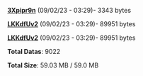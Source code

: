 [**3Xpipr9n**](/data/3Xpipr9n.txt) (09/02/23 - 03:29)- 3343 bytes

[**LKKdfUv2**](/data/LKKdfUv2.txt) (09/02/23 - 03:29)- 89951 bytes

[**LKKdfUv2**](/data/LKKdfUv2.txt) (09/02/23 - 03:29)- 89951 bytes

**Total Datas**: 9022

**Total Size**: 59.03 MB / 59.0 MB